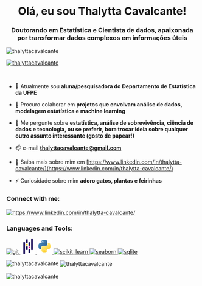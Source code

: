 <h1 align="center">Olá, eu sou Thalytta Cavalcante!</h1>
<h3 align="center">Doutorando em Estatística e Cientista de dados, apaixonada por transformar dados complexos em informações úteis</h3>

<p align="left"> <img src="https://komarev.com/ghpvc/?username=thalyttacavalcante&label=Profile%20views&color=0e75b6&style=flat" alt="thalyttacavalcante" /> </p>

<p align="left"> <a href="https://github.com/ryo-ma/github-profile-trophy"><img src="https://github-profile-trophy.vercel.app/?username=thalyttacavalcante" alt="thalyttacavalcante" /></a> </p>

<p align="left"> <a href="https://twitter.com/" target="blank"><img src="https://img.shields.io/twitter/follow/?logo=twitter&style=for-the-badge" alt="" /></a> </p>

- 🔭 Atualmente sou **aluna/pesquisadora do Departamento de Estatística da UFPE**

- 👯 Procuro colaborar em **projetos que envolvam análise de dados, modelagem estatística e machine learning**

- 💬 Me pergunte sobre **estatística, análise de sobrevivência, ciência de dados e tecnologia, ou se preferir, bora trocar ideia sobre qualquer outro assunto interessante (gosto de papear!)**

- 📫 e-mail **thalyttacavalcante@gmail.com**

- 📄 Saiba mais sobre mim em [https://www.linkedin.com/in/thalytta-cavalcante/](https://www.linkedin.com/in/thalytta-cavalcante/)

- ⚡ Curiosidade sobre mim **adoro gatos, plantas e feirinhas**

<h3 align="left">Connect with me:</h3>
<p align="left">
<a href="https://linkedin.com/in/https://www.linkedin.com/in/thalytta-cavalcante/" target="blank"><img align="center" src="https://raw.githubusercontent.com/rahuldkjain/github-profile-readme-generator/master/src/images/icons/Social/linked-in-alt.svg" alt="https://www.linkedin.com/in/thalytta-cavalcante/" height="30" width="40" /></a>
</p>

<h3 align="left">Languages and Tools:</h3>
<p align="left"> <a href="https://git-scm.com/" target="_blank" rel="noreferrer"> <img src="https://www.vectorlogo.zone/logos/git-scm/git-scm-icon.svg" alt="git" width="40" height="40"/> </a> <a href="https://pandas.pydata.org/" target="_blank" rel="noreferrer"> <img src="https://raw.githubusercontent.com/devicons/devicon/2ae2a900d2f041da66e950e4d48052658d850630/icons/pandas/pandas-original.svg" alt="pandas" width="40" height="40"/> </a> <a href="https://www.python.org" target="_blank" rel="noreferrer"> <img src="https://raw.githubusercontent.com/devicons/devicon/master/icons/python/python-original.svg" alt="python" width="40" height="40"/> </a> <a href="https://scikit-learn.org/" target="_blank" rel="noreferrer"> <img src="https://upload.wikimedia.org/wikipedia/commons/0/05/Scikit_learn_logo_small.svg" alt="scikit_learn" width="40" height="40"/> </a> <a href="https://seaborn.pydata.org/" target="_blank" rel="noreferrer"> <img src="https://seaborn.pydata.org/_images/logo-mark-lightbg.svg" alt="seaborn" width="40" height="40"/> </a> <a href="https://www.sqlite.org/" target="_blank" rel="noreferrer"> <img src="https://www.vectorlogo.zone/logos/sqlite/sqlite-icon.svg" alt="sqlite" width="40" height="40"/> </a> </p>

<p><img align="left" src="https://github-readme-stats.vercel.app/api/top-langs?username=thalyttacavalcante&show_icons=true&locale=en&layout=compact" alt="thalyttacavalcante" /></p>

<p>&nbsp;<img align="center" src="https://github-readme-stats.vercel.app/api?username=thalyttacavalcante&show_icons=true&locale=en" alt="thalyttacavalcante" /></p>

<p><img align="center" src="https://github-readme-streak-stats.herokuapp.com/?user=thalyttacavalcante&" alt="thalyttacavalcante" /></p>

